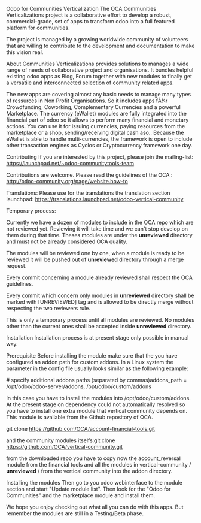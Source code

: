 Odoo for Communities Verticalization
The OCA Communities Verticalizations project is a collaborative effort to develop a robust, commercial-grade, set of apps to transform odoo into a full featured platform for communities. 

The project is managed by a growing worldwide community of volunteers that are willing to contribute to the development and documentation to make this vision real.

About
Communities Verticalizations provides solutions to manages a wide range of needs of collaborative project and organisations. It bundles helpful existing odoo apps as Blog, Forum together with new modules to finally get a versatile and interconnected selection of community related apps.

The new apps are covering almost any basic needs to manage many types of ressurces in Non Profit Organisations. So it includes apps fÃ¼r Crowdfunding, Coworking, Complementary Currencies and a powerful Marketplace. The currency (eWallet) modules are fully integrated into the financial part of odoo so it allows to perform many financial and monetary actions. You can use it for issuing currencies, paying resources from the marketplace or a shop, sending/receiving digital cash aso.. Because the eWallet is able to handle multi-currencies, the framework is open to include other transaction engines as Cyclos or Cryptocurrency framework one day.

Contributing
If you are interested by this project, please join the mailing-list: https://launchpad.net/~odoo-communitytools-team 

Contributions are welcome. Please read the guidelines of the OCA : http://odoo-community.org/page/website.how-to

Translations: Please use for the translations the translation section launchpad:
https://translations.launchpad.net/odoo-vertical-community

Temporary process:

Currently we have a dozen of modules to include in the OCA repo which are not reviewed yet. Reviewing it will take time and we can't stop develop on them during that time.
Theses modules are under the __unreviewed__ directory and must not be already considered OCA quality.

The modules will be reviewed one by one, when a module is ready to be reviewed it will be pushed out of __unreviewed__ directory through a merge request.

Every commit concerning a module already reviewed shall respect the OCA guidelines.

Every commit which concern only modules in __unreviewed__ directory shall be marked with [UNREVIEWED] tag and is allowed to be directly merge without respecting the two reviewers rule.

This is only a temporary process until all modules are reviewed. No modules other than the current ones shall be accepted inside __unreviewed__ directory.

Installation
Installation process is at present stage only possible in manual way.

Prerequisite
Before installing the module make sure that the you have configured an addon path for custom addons. In a Linux system the parameter in the config file usually looks similar as the following example:

<nowiki># specify additional addons paths (separated by commas)</nowiki>addons_path = /opt/odoo/odoo-server/addons, /opt/odoo/custom/addons

In this case you have to install the modules into /opt/odoo/custom/addons. At the present stage on dependency could not automatically resolved so you have to install one extra module that vertical community depends on. This module is available from the Github repository of OCA.

git clone https://github.com/OCA/account-financial-tools.git

and the community modules itselfs:git clone https://github.com/OCA/vertical-community.git

from the downloaded repo you have to copy now the account_reversal module from the financial tools and all the modules in vertical-community / __unreviewed__ / from the vertical community into the addon directory.

Installing the modules
Then go to you odoo webinterface to the module section and start "Update module list". Then look for the "Odoo for Communities" and the marketplace module and install them.

We hope you enjoy checking out what all you can do with this apps. But remember the modules are still in a Testing/Beta phase.
